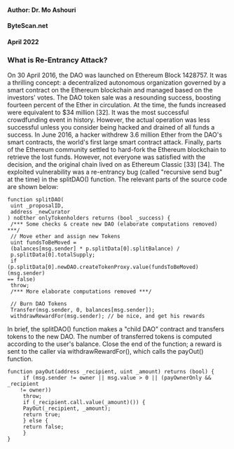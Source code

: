 #### Author: Dr. Mo Ashouri
#### ByteScan.net
#### April 2022
### What is Re-Entrancy Attack?

On 30 April 2016, the DAO was launched on Ethereum Block 1428757. 
It was a thrilling concept: a decentralized autonomous organization governed by a smart contract on the Ethereum blockchain and managed based on
the investors' votes. The DAO token sale was a resounding success, boosting fourteen percent of the Ether in circulation.
At the time, the funds increased were equivalent to $34 million [32]. It was the most successful crowdfunding event in history.
However, the actual operation was less successful unless you consider being hacked and drained of all funds a success. 
In June 2016, a hacker withdrew 3.6 million Ether from the DAO's smart contracts, the world's first large smart contract attack. Finally, parts of the Ethereum community settled to hard-fork the Ethereum blockchain to retrieve the lost funds. However, not everyone was satisfied with the decision, and the original chain lived on as Ethereum Classic [33] [34]. The exploited vulnerability was a re-entrancy bug (called "recursive send bug" at the time) in the splitDAO() function. The relevant parts of the source code are shown below:


```
function splitDAO(
 uint _proposalID,
 address _newCurator
) noEther onlyTokenholders returns (bool _success) {
 /*** Some checks & create new DAO (elaborate computations removed) ***/
 // Move ether and assign new Tokens
 uint fundsToBeMoved =
 (balances[msg.sender] * p.splitData[0].splitBalance) /
 p.splitData[0].totalSupply;
 if
(p.splitData[0].newDAO.createTokenProxy.value(fundsToBeMoved)(msg.sender)
== false)
 throw;
 /*** More elaborate computations removed ***/

 // Burn DAO Tokens
 Transfer(msg.sender, 0, balances[msg.sender]);
 withdrawRewardFor(msg.sender); // be nice, and get his rewards
 ```
 
 
 
In brief, the splitDAO() function makes a "child DAO" contract and transfers tokens to the new DAO. The number of transferred tokens is computed according to the user's balance. Close the end of the function; a reward is sent to the caller via withdrawRewardFor(), which calls the payOut() function.
 
 
 
 ```
 function payOut(address _recipient, uint _amount) returns (bool) {
      if (msg.sender != owner || msg.value > 0 || (payOwnerOnly && _recipient
     != owner))
      throw;
      if (_recipient.call.value(_amount)()) {
      PayOut(_recipient, _amount);
      return true;
      } else {
      return false;
      }
}
 ```
